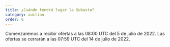 ```yaml
---
title: ¿Cuándo tendrá lugar la Subasta?
category: auction
order: 6
---
```


Comenzaremos a recibir ofertas a las 08:00 UTC del 5 de julio de 2022. Las ofertas se cerrarán a las 07:59 UTC del 14 de julio de 2022.
